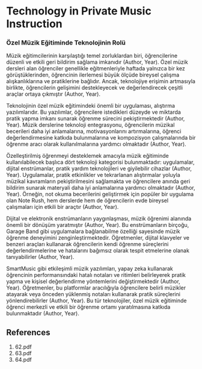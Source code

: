# Technology in Private Music Instruction

### Özel Müzik Eğitiminde Teknolojinin Rolü

Müzik eğitimcilerinin karşılaştığı temel zorluklardan biri, öğrencilerine düzenli ve etkili geri bildirim sağlama imkanıdır (Author, Year). Özel müzik dersleri alan öğrenciler genellikle eğitmenleriyle haftada yalnızca bir kez görüştüklerinden, öğrencinin ilerlemesi büyük ölçüde bireysel çalışma alışkanlıklarına ve pratiklerine bağlıdır. Ancak, teknolojiye erişimin artmasıyla birlikte, öğrencilerin gelişimini destekleyecek ve değerlendirecek çeşitli araçlar ortaya çıkmıştır (Author, Year).

Teknolojinin özel müzik eğitimindeki önemli bir uygulaması, alıştırma yazılımlarıdır. Bu yazılımlar, öğrencilere istedikleri düzeyde ve miktarda pratik yapma imkanı sunarak öğrenme sürecini pekiştirmektedir (Author, Year). Müzik derslerine teknoloji entegrasyonu, öğrencilerin müzikal becerileri daha iyi anlamalarına, motivasyonlarını artırmalarına, öğrenci değerlendirmesine katkıda bulunmalarına ve kompozisyon çalışmalarında bir öğrenme aracı olarak kullanılmalarına yardımcı olmaktadır (Author, Year).

Özelleştirilmiş öğrenmeyi desteklemek amacıyla müzik eğitiminde kullanılabilecek başlıca dört teknoloji kategorisi bulunmaktadır: uygulamalar, dijital enstrümanlar, pratik yardım teknolojileri ve giyilebilir cihazlar (Author, Year). Uygulamalar, pratik etkinlikler ve tekrarlanan alıştırmalar yoluyla müzikal kavramların pekiştirilmesini sağlamakta ve öğrencilere anında geri bildirim sunarak materyali daha iyi anlamalarına yardımcı olmaktadır (Author, Year). Örneğin, not okuma becerilerini geliştirmek için popüler bir uygulama olan Note Rush, hem derslerde hem de öğrencilerin evde bireysel çalışmaları için etkili bir araçtır (Author, Year).

Dijital ve elektronik enstrümanların yaygınlaşması, müzik öğrenimi alanında önemli bir dönüşüm yaratmıştır (Author, Year). Bu enstrümanların birçoğu, Garage Band gibi uygulamalara bağlanabilme özelliği sayesinde müzik öğrenme deneyimini zenginleştirmektedir. Öğretmenler, dijital klavyeler ve benzeri araçları kullanarak öğrencilerin kendi öğrenme süreçlerini değerlendirmelerine ve hatalarını bağımsız olarak tespit etmelerine olanak tanıyabilirler (Author, Year).

SmartMusic gibi etkileşimli müzik yazılımları, yapay zeka kullanarak öğrencinin performansındaki hatalı notaları ve ritimleri belirleyerek pratik yapma ve kişisel değerlendirme yöntemlerini değiştirmektedir (Author, Year). Öğretmenler, bu platformlar aracılığıyla öğrencilere belirli müzikler atayarak veya önceden yüklenmiş notaları kullanarak pratik süreçlerini yönlendirebilirler (Author, Year). Bu tür teknolojiler, özel müzik eğitiminde öğrenci merkezli ve etkili bir öğrenme ortamı yaratılmasına katkıda bulunmaktadır (Author, Year).


## References

1. 62.pdf
2. 63.pdf
3. 64.pdf
